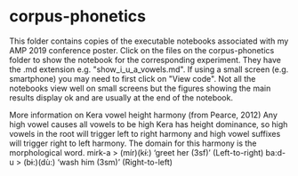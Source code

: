 # corpus-phonetics
This folder contains copies of the executable notebooks associated with my AMP 2019 conference poster. Click on the files on the corpus-phonetics folder to show the notebook for the corresponding experiment. They have the .md extension e.g. "show_i_u_a_vowels.md". If using a small screen (e.g. smartphone) you may need to first click on "View code". Not all the notebooks view well on small screens but the figures showing the main results display ok and are usually at the end of the notebook.

More information on Kera vowel height harmony (from Pearce, 2012)
Any high vowel causes all vowels to be high
Kera has height dominance, so high vowels in the root will trigger left to right harmony and 
high vowel suffixes will trigger right to left harmony. The domain for this harmony is the 
morphological word. 
mirk-a > (mír)(kɨ́:) ‘greet her (3sf)’ (Left-to-right) 
ba:d-u > (bɨ:)(dù:) ‘wash him (3sm)’ (Right-to-left) 
